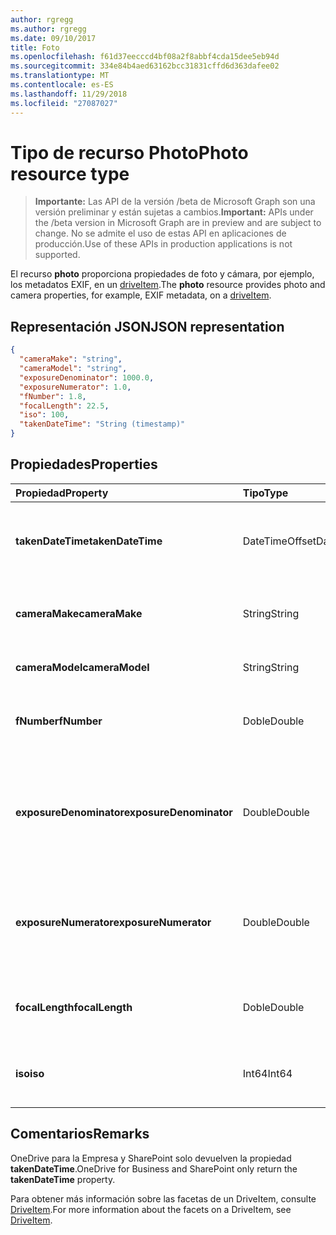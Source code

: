 ```yaml
---
author: rgregg
ms.author: rgregg
ms.date: 09/10/2017
title: Foto
ms.openlocfilehash: f61d37eecccd4bf08a2f8abbf4cda15dee5eb94d
ms.sourcegitcommit: 334e84b4aed63162bcc31831cffd6d363dafee02
ms.translationtype: MT
ms.contentlocale: es-ES
ms.lasthandoff: 11/29/2018
ms.locfileid: "27087027"
---
```

# <a name="photo-resource-type"></a><span data-ttu-id="0055e-102">Tipo de recurso Photo</span><span class="sxs-lookup"><span data-stu-id="0055e-102">Photo resource type</span></span>

> <span data-ttu-id="0055e-103">**Importante:** Las API de la versión /beta de Microsoft Graph son una versión preliminar y están sujetas a cambios.</span><span class="sxs-lookup"><span data-stu-id="0055e-103">**Important:** APIs under the /beta version in Microsoft Graph are in preview and are subject to change.</span></span> <span data-ttu-id="0055e-104">No se admite el uso de estas API en aplicaciones de producción.</span><span class="sxs-lookup"><span data-stu-id="0055e-104">Use of these APIs in production applications is not supported.</span></span>

<span data-ttu-id="0055e-105">El recurso **photo** proporciona propiedades de foto y cámara, por ejemplo, los metadatos EXIF, en un [driveItem](driveitem.md).</span><span class="sxs-lookup"><span data-stu-id="0055e-105">The **photo** resource provides photo and camera properties, for example, EXIF metadata, on a [driveItem](driveitem.md).</span></span>

## <a name="json-representation"></a><span data-ttu-id="0055e-106">Representación JSON</span><span class="sxs-lookup"><span data-stu-id="0055e-106">JSON representation</span></span>

<!-- {
  "blockType": "resource",
  "optionalProperties": [  ],
  "@odata.type": "microsoft.graph.photo"
}-->
```json
{
  "cameraMake": "string",
  "cameraModel": "string",
  "exposureDenominator": 1000.0,
  "exposureNumerator": 1.0,
  "fNumber": 1.8,
  "focalLength": 22.5,
  "iso": 100,
  "takenDateTime": "String (timestamp)"
}
```

## <a name="properties"></a><span data-ttu-id="0055e-107">Propiedades</span><span class="sxs-lookup"><span data-stu-id="0055e-107">Properties</span></span>

| <span data-ttu-id="0055e-108">Propiedad</span><span class="sxs-lookup"><span data-stu-id="0055e-108">Property</span></span>                | <span data-ttu-id="0055e-109">Tipo</span><span class="sxs-lookup"><span data-stu-id="0055e-109">Type</span></span>           | <span data-ttu-id="0055e-110">Descripción</span><span class="sxs-lookup"><span data-stu-id="0055e-110">Description</span></span>
|:------------------------|:---------------|:----------------------------------
| <span data-ttu-id="0055e-111">**takenDateTime**</span><span class="sxs-lookup"><span data-stu-id="0055e-111">**takenDateTime**</span></span>       | <span data-ttu-id="0055e-112">DateTimeOffset</span><span class="sxs-lookup"><span data-stu-id="0055e-112">DateTimeOffset</span></span> | <span data-ttu-id="0055e-p102">Representa la fecha y hora en que se tomó la foto. Solo lectura.</span><span class="sxs-lookup"><span data-stu-id="0055e-p102">Represents the date and time the photo was taken. Read-only.</span></span>
| <span data-ttu-id="0055e-115">**cameraMake**</span><span class="sxs-lookup"><span data-stu-id="0055e-115">**cameraMake**</span></span>          | <span data-ttu-id="0055e-116">String</span><span class="sxs-lookup"><span data-stu-id="0055e-116">String</span></span>         | <span data-ttu-id="0055e-p103">Fabricante de la cámara. Solo lectura.</span><span class="sxs-lookup"><span data-stu-id="0055e-p103">Camera manufacturer. Read-only.</span></span>
| <span data-ttu-id="0055e-119">**cameraModel**</span><span class="sxs-lookup"><span data-stu-id="0055e-119">**cameraModel**</span></span>         | <span data-ttu-id="0055e-120">String</span><span class="sxs-lookup"><span data-stu-id="0055e-120">String</span></span>         | <span data-ttu-id="0055e-p104">Modelo de la cámara. Solo lectura.</span><span class="sxs-lookup"><span data-stu-id="0055e-p104">Camera model. Read-only.</span></span>
| <span data-ttu-id="0055e-123">**fNumber**</span><span class="sxs-lookup"><span data-stu-id="0055e-123">**fNumber**</span></span>             | <span data-ttu-id="0055e-124">Doble</span><span class="sxs-lookup"><span data-stu-id="0055e-124">Double</span></span>         | <span data-ttu-id="0055e-p105">Valor punto F de la cámara. Solo lectura.</span><span class="sxs-lookup"><span data-stu-id="0055e-p105">The F-stop value from the camera. Read-only.</span></span>
| <span data-ttu-id="0055e-127">**exposureDenominator**</span><span class="sxs-lookup"><span data-stu-id="0055e-127">**exposureDenominator**</span></span> | <span data-ttu-id="0055e-128">Double</span><span class="sxs-lookup"><span data-stu-id="0055e-128">Double</span></span>         | <span data-ttu-id="0055e-p106">Denominador de la fracción de tiempo de exposición de la cámara. Solo lectura.</span><span class="sxs-lookup"><span data-stu-id="0055e-p106">The denominator for the exposure time fraction from the camera. Read-only.</span></span>
| <span data-ttu-id="0055e-131">**exposureNumerator**</span><span class="sxs-lookup"><span data-stu-id="0055e-131">**exposureNumerator**</span></span>   | <span data-ttu-id="0055e-132">Double</span><span class="sxs-lookup"><span data-stu-id="0055e-132">Double</span></span>         | <span data-ttu-id="0055e-p107">Numerador de la fracción de tiempo de exposición de la cámara. Solo lectura.</span><span class="sxs-lookup"><span data-stu-id="0055e-p107">The numerator for the exposure time fraction from the camera. Read-only.</span></span>
| <span data-ttu-id="0055e-135">**focalLength**</span><span class="sxs-lookup"><span data-stu-id="0055e-135">**focalLength**</span></span>         | <span data-ttu-id="0055e-136">Doble</span><span class="sxs-lookup"><span data-stu-id="0055e-136">Double</span></span>         | <span data-ttu-id="0055e-p108">Distancia focal de la cámara. Solo lectura.</span><span class="sxs-lookup"><span data-stu-id="0055e-p108">The focal length from the camera. Read-only.</span></span>
| <span data-ttu-id="0055e-139">**iso**</span><span class="sxs-lookup"><span data-stu-id="0055e-139">**iso**</span></span>                 | <span data-ttu-id="0055e-140">Int64</span><span class="sxs-lookup"><span data-stu-id="0055e-140">Int64</span></span>          | <span data-ttu-id="0055e-p109">El valor ISO de la cámara. Solo lectura.</span><span class="sxs-lookup"><span data-stu-id="0055e-p109">The ISO value from the camera. Read-only.</span></span>

## <a name="remarks"></a><span data-ttu-id="0055e-143">Comentarios</span><span class="sxs-lookup"><span data-stu-id="0055e-143">Remarks</span></span>
<span data-ttu-id="0055e-144">OneDrive para la Empresa y SharePoint solo devuelven la propiedad **takenDateTime**.</span><span class="sxs-lookup"><span data-stu-id="0055e-144">OneDrive for Business and SharePoint only return the **takenDateTime** property.</span></span>

<span data-ttu-id="0055e-145">Para obtener más información sobre las facetas de un DriveItem, consulte [DriveItem](driveitem.md).</span><span class="sxs-lookup"><span data-stu-id="0055e-145">For more information about the facets on a DriveItem, see [DriveItem](driveitem.md).</span></span>
<!-- {
  "type": "#page.annotation",
  "description": "The photo facet provides details about the camera and settings on the camera for photos.",
  "keywords": "camera make,camera model, exposure, f-stop, iso",
  "section": "documentation",
  "tocPath": "Facets/Photo"
} -->
